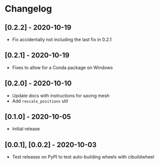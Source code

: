 # Changelog

## [0.2.2] - 2020-10-19

- Fix accidentally not including the last fix in 0.2.1

## [0.2.1] - 2020-10-19

- Fixes to allow for a Conda package on Windows

## [0.2.0] - 2020-10-10

- Update docs with instructions for saving mesh
- Add `rescale_positions` util

## [0.1.0] - 2020-10-05

- Initial release

## [0.0.1], [0.0.2] - 2020-10-03

- Test releases on PyPI to test auto-building wheels with cibuildwheel
